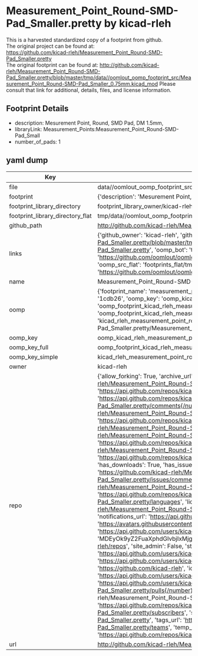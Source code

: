 # Measurement_Point_Round-SMD-Pad_Smaller.pretty by kicad-rleh  
This is a harvested standardized copy of a footprint from github.  
The original project can be found at:  
https://github.com/kicad-rleh/Measurement_Point_Round-SMD-Pad_Smaller.pretty  
The original footprint can be found at:
http://github.com/kicad-rleh/Measurement_Point_Round-SMD-Pad_Smaller.pretty/blob/master/tmp/data//oomlout_oomp_footprint_src/Measurement_Point_Round-SMD-Pad_Smaller_0.75mm.kicad_mod
Please consult that link for additional, details, files, and license information.  
## Footprint Details
* description: Mesurement Point, Round, SMD Pad, DM 1.5mm,  
* libraryLink: Measurement_Points:Measurement_Point_Round-SMD-Pad_Small  
* number_of_pads: 1  
## yaml dump  
| Key | Value |  
| --- | --- |  
| file | data//oomlout_oomp_footprint_src/Measurement_Point_Round-SMD-Pad_Smaller.pretty/Measurement_Point_Round-SMD-Pad_Smaller_0.75mm.kicad_mod |  
| footprint | {'description': 'Mesurement Point, Round, SMD Pad, DM 1.5mm,', 'libraryLink': 'Measurement_Points:Measurement_Point_Round-SMD-Pad_Small', 'number_of_pads': 1} |  
| footprint_library_directory | footprint_library_owner/kicad-rleh_Measurement_Point_Round-SMD-Pad_Smaller.pretty |  
| footprint_library_directory_flat | tmp/data//oomlout_oomp_footprint_src/footprints_flat/kicad_rleh_measurement_point_round_smd_pad_smaller_measurement_point_round_smd_pad_smaller_0_75mm/working |  
| github_path | http://github.com/kicad-rleh/Measurement_Point_Round-SMD-Pad_Smaller.pretty/blob/master/tmp/data//oomlout_oomp_footprint_src/Measurement_Point_Round-SMD-Pad_Smaller_0.75mm.kicad_mod |  
| links | {'github_owner': 'kicad-rleh', 'github_repo_name': 'Measurement_Point_Round-SMD-Pad_Smaller.pretty', 'github_src': 'http://github.com/kicad-rleh/Measurement_Point_Round-SMD-Pad_Smaller.pretty/blob/master/tmp/data//oomlout_oomp_footprint_src/Measurement_Point_Round-SMD-Pad_Smaller_0.75mm.kicad_mod', 'github_src_repo': 'https://github.com/kicad-rleh/Measurement_Point_Round-SMD-Pad_Smaller.pretty', 'oomp_bot': 'tmp/data//oomlout_oomp_footprint_src/footprints/kicad_rleh_measurement_point_round_smd_pad_smaller_measurement_point_round_smd_pad_smaller_0_75mm/working', 'oomp_bot_github': 'https://github.com/oomlout/oomlout_oomp_footprint_bot/tree/main/tmp/data//oomlout_oomp_footprint_src/footprints/kicad_rleh_measurement_point_round_smd_pad_smaller_measurement_point_round_smd_pad_smaller_0_75mm/working', 'oomp_src_flat': 'footprints_flat/tmp/data//oomlout_oomp_footprint_src/footprints_flat/kicad_rleh_measurement_point_round_smd_pad_smaller_measurement_point_round_smd_pad_smaller_0_75mm/working', 'oomp_src_flat_github': 'https://github.com/oomlout/oomlout_oomp_footprint_src/tree/main/tmp/data//oomlout_oomp_footprint_src/footprints_flat/kicad_rleh_measurement_point_round_smd_pad_smaller_measurement_point_round_smd_pad_smaller_0_75mm/working'} |  
| name | Measurement_Point_Round-SMD-Pad_Smaller.pretty |  
| oomp | {'footprint_name': 'measurement_point_round_smd_pad_smaller_0_75mm', 'library_name': 'measurement_point_round_smd_pad_smaller', 'md5': '1cdb2636d4d761a90de086721aef9e3f', 'md5_10': '1cdb2636d4', 'md5_5': '1cdb2', 'md5_6': '1cdb26', 'oomp_key': 'oomp_kicad_rleh_measurement_point_round_smd_pad_smaller_measurement_point_round_smd_pad_smaller_0_75mm', 'oomp_key_extra': 'oomp_footprint_kicad_rleh_measurement_point_round_smd_pad_smaller_measurement_point_round_smd_pad_smaller_0_75mm', 'oomp_key_full': 'oomp_footprint_kicad_rleh_measurement_point_round_smd_pad_smaller_measurement_point_round_smd_pad_smaller_0_75mm_1cdb26', 'oomp_key_simple': 'kicad_rleh_measurement_point_round_smd_pad_smaller_measurement_point_round_smd_pad_smaller_0_75mm', 'original_filename': 'data//oomlout_oomp_footprint_src/Measurement_Point_Round-SMD-Pad_Smaller.pretty/Measurement_Point_Round-SMD-Pad_Smaller_0.75mm.kicad_mod', 'owner_name': 'kicad_rleh'} |  
| oomp_key | oomp_kicad_rleh_measurement_point_round_smd_pad_smaller_measurement_point_round_smd_pad_smaller_0_75mm |  
| oomp_key_full | oomp_footprint_kicad_rleh_measurement_point_round_smd_pad_smaller_measurement_point_round_smd_pad_smaller_0_75mm |  
| oomp_key_simple | kicad_rleh_measurement_point_round_smd_pad_smaller_measurement_point_round_smd_pad_smaller_0_75mm |  
| owner | kicad-rleh |  
| repo | {'allow_forking': True, 'archive_url': 'https://api.github.com/repos/kicad-rleh/Measurement_Point_Round-SMD-Pad_Smaller.pretty/{archive_format}{/ref}', 'archived': False, 'assignees_url': 'https://api.github.com/repos/kicad-rleh/Measurement_Point_Round-SMD-Pad_Smaller.pretty/assignees{/user}', 'blobs_url': 'https://api.github.com/repos/kicad-rleh/Measurement_Point_Round-SMD-Pad_Smaller.pretty/git/blobs{/sha}', 'branches_url': 'https://api.github.com/repos/kicad-rleh/Measurement_Point_Round-SMD-Pad_Smaller.pretty/branches{/branch}', 'clone_url': 'https://github.com/kicad-rleh/Measurement_Point_Round-SMD-Pad_Smaller.pretty.git', 'collaborators_url': 'https://api.github.com/repos/kicad-rleh/Measurement_Point_Round-SMD-Pad_Smaller.pretty/collaborators{/collaborator}', 'comments_url': 'https://api.github.com/repos/kicad-rleh/Measurement_Point_Round-SMD-Pad_Smaller.pretty/comments{/number}', 'commits_url': 'https://api.github.com/repos/kicad-rleh/Measurement_Point_Round-SMD-Pad_Smaller.pretty/commits{/sha}', 'compare_url': 'https://api.github.com/repos/kicad-rleh/Measurement_Point_Round-SMD-Pad_Smaller.pretty/compare/{base}...{head}', 'contents_url': 'https://api.github.com/repos/kicad-rleh/Measurement_Point_Round-SMD-Pad_Smaller.pretty/contents/{+path}', 'contributors_url': 'https://api.github.com/repos/kicad-rleh/Measurement_Point_Round-SMD-Pad_Smaller.pretty/contributors', 'created_at': '2018-02-04T18:37:07Z', 'default_branch': 'master', 'deployments_url': 'https://api.github.com/repos/kicad-rleh/Measurement_Point_Round-SMD-Pad_Smaller.pretty/deployments', 'description': 'Measurement_Point_Round-SMD-Pad_Smaller.pretty Kicad footprint', 'disabled': False, 'downloads_url': 'https://api.github.com/repos/kicad-rleh/Measurement_Point_Round-SMD-Pad_Smaller.pretty/downloads', 'events_url': 'https://api.github.com/repos/kicad-rleh/Measurement_Point_Round-SMD-Pad_Smaller.pretty/events', 'fork': False, 'forks': 0, 'forks_count': 0, 'forks_url': 'https://api.github.com/repos/kicad-rleh/Measurement_Point_Round-SMD-Pad_Smaller.pretty/forks', 'full_name': 'kicad-rleh/Measurement_Point_Round-SMD-Pad_Smaller.pretty', 'git_commits_url': 'https://api.github.com/repos/kicad-rleh/Measurement_Point_Round-SMD-Pad_Smaller.pretty/git/commits{/sha}', 'git_refs_url': 'https://api.github.com/repos/kicad-rleh/Measurement_Point_Round-SMD-Pad_Smaller.pretty/git/refs{/sha}', 'git_tags_url': 'https://api.github.com/repos/kicad-rleh/Measurement_Point_Round-SMD-Pad_Smaller.pretty/git/tags{/sha}', 'git_url': 'git://github.com/kicad-rleh/Measurement_Point_Round-SMD-Pad_Smaller.pretty.git', 'has_discussions': False, 'has_downloads': True, 'has_issues': True, 'has_pages': False, 'has_projects': True, 'has_wiki': True, 'homepage': None, 'hooks_url': 'https://api.github.com/repos/kicad-rleh/Measurement_Point_Round-SMD-Pad_Smaller.pretty/hooks', 'html_url': 'https://github.com/kicad-rleh/Measurement_Point_Round-SMD-Pad_Smaller.pretty', 'id': 120211819, 'is_template': False, 'issue_comment_url': 'https://api.github.com/repos/kicad-rleh/Measurement_Point_Round-SMD-Pad_Smaller.pretty/issues/comments{/number}', 'issue_events_url': 'https://api.github.com/repos/kicad-rleh/Measurement_Point_Round-SMD-Pad_Smaller.pretty/issues/events{/number}', 'issues_url': 'https://api.github.com/repos/kicad-rleh/Measurement_Point_Round-SMD-Pad_Smaller.pretty/issues{/number}', 'keys_url': 'https://api.github.com/repos/kicad-rleh/Measurement_Point_Round-SMD-Pad_Smaller.pretty/keys{/key_id}', 'labels_url': 'https://api.github.com/repos/kicad-rleh/Measurement_Point_Round-SMD-Pad_Smaller.pretty/labels{/name}', 'language': None, 'languages_url': 'https://api.github.com/repos/kicad-rleh/Measurement_Point_Round-SMD-Pad_Smaller.pretty/languages', 'license': None, 'merges_url': 'https://api.github.com/repos/kicad-rleh/Measurement_Point_Round-SMD-Pad_Smaller.pretty/merges', 'milestones_url': 'https://api.github.com/repos/kicad-rleh/Measurement_Point_Round-SMD-Pad_Smaller.pretty/milestones{/number}', 'mirror_url': None, 'name': 'Measurement_Point_Round-SMD-Pad_Smaller.pretty', 'network_count': 0, 'node_id': 'MDEwOlJlcG9zaXRvcnkxMjAyMTE4MTk=', 'notifications_url': 'https://api.github.com/repos/kicad-rleh/Measurement_Point_Round-SMD-Pad_Smaller.pretty/notifications{?since,all,participating}', 'open_issues': 0, 'open_issues_count': 0, 'organization': {'avatar_url': 'https://avatars.githubusercontent.com/u/21282019?v=4', 'events_url': 'https://api.github.com/users/kicad-rleh/events{/privacy}', 'followers_url': 'https://api.github.com/users/kicad-rleh/followers', 'following_url': 'https://api.github.com/users/kicad-rleh/following{/other_user}', 'gists_url': 'https://api.github.com/users/kicad-rleh/gists{/gist_id}', 'gravatar_id': '', 'html_url': 'https://github.com/kicad-rleh', 'id': 21282019, 'login': 'kicad-rleh', 'node_id': 'MDEyOk9yZ2FuaXphdGlvbjIxMjgyMDE5', 'organizations_url': 'https://api.github.com/users/kicad-rleh/orgs', 'received_events_url': 'https://api.github.com/users/kicad-rleh/received_events', 'repos_url': 'https://api.github.com/users/kicad-rleh/repos', 'site_admin': False, 'starred_url': 'https://api.github.com/users/kicad-rleh/starred{/owner}{/repo}', 'subscriptions_url': 'https://api.github.com/users/kicad-rleh/subscriptions', 'type': 'Organization', 'url': 'https://api.github.com/users/kicad-rleh'}, 'owner': {'avatar_url': 'https://avatars.githubusercontent.com/u/21282019?v=4', 'events_url': 'https://api.github.com/users/kicad-rleh/events{/privacy}', 'followers_url': 'https://api.github.com/users/kicad-rleh/followers', 'following_url': 'https://api.github.com/users/kicad-rleh/following{/other_user}', 'gists_url': 'https://api.github.com/users/kicad-rleh/gists{/gist_id}', 'gravatar_id': '', 'html_url': 'https://github.com/kicad-rleh', 'id': 21282019, 'login': 'kicad-rleh', 'node_id': 'MDEyOk9yZ2FuaXphdGlvbjIxMjgyMDE5', 'organizations_url': 'https://api.github.com/users/kicad-rleh/orgs', 'received_events_url': 'https://api.github.com/users/kicad-rleh/received_events', 'repos_url': 'https://api.github.com/users/kicad-rleh/repos', 'site_admin': False, 'starred_url': 'https://api.github.com/users/kicad-rleh/starred{/owner}{/repo}', 'subscriptions_url': 'https://api.github.com/users/kicad-rleh/subscriptions', 'type': 'Organization', 'url': 'https://api.github.com/users/kicad-rleh'}, 'private': False, 'pulls_url': 'https://api.github.com/repos/kicad-rleh/Measurement_Point_Round-SMD-Pad_Smaller.pretty/pulls{/number}', 'pushed_at': '2018-02-04T18:37:31Z', 'releases_url': 'https://api.github.com/repos/kicad-rleh/Measurement_Point_Round-SMD-Pad_Smaller.pretty/releases{/id}', 'size': 0, 'ssh_url': 'git@github.com:kicad-rleh/Measurement_Point_Round-SMD-Pad_Smaller.pretty.git', 'stargazers_count': 0, 'stargazers_url': 'https://api.github.com/repos/kicad-rleh/Measurement_Point_Round-SMD-Pad_Smaller.pretty/stargazers', 'statuses_url': 'https://api.github.com/repos/kicad-rleh/Measurement_Point_Round-SMD-Pad_Smaller.pretty/statuses/{sha}', 'subscribers_count': 2, 'subscribers_url': 'https://api.github.com/repos/kicad-rleh/Measurement_Point_Round-SMD-Pad_Smaller.pretty/subscribers', 'subscription_url': 'https://api.github.com/repos/kicad-rleh/Measurement_Point_Round-SMD-Pad_Smaller.pretty/subscription', 'svn_url': 'https://github.com/kicad-rleh/Measurement_Point_Round-SMD-Pad_Smaller.pretty', 'tags_url': 'https://api.github.com/repos/kicad-rleh/Measurement_Point_Round-SMD-Pad_Smaller.pretty/tags', 'teams_url': 'https://api.github.com/repos/kicad-rleh/Measurement_Point_Round-SMD-Pad_Smaller.pretty/teams', 'temp_clone_token': None, 'topics': [], 'trees_url': 'https://api.github.com/repos/kicad-rleh/Measurement_Point_Round-SMD-Pad_Smaller.pretty/git/trees{/sha}', 'updated_at': '2018-02-04T18:37:07Z', 'url': 'https://api.github.com/repos/kicad-rleh/Measurement_Point_Round-SMD-Pad_Smaller.pretty', 'visibility': 'public', 'watchers': 0, 'watchers_count': 0, 'web_commit_signoff_required': False} |  
| url | http://github.com/kicad-rleh/Measurement_Point_Round-SMD-Pad_Smaller.pretty |  

